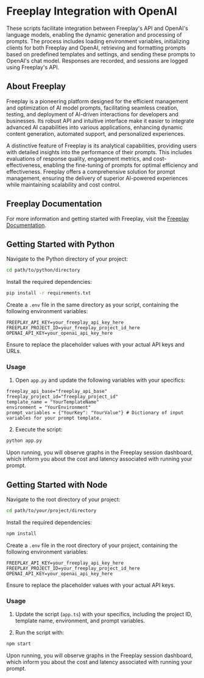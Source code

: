 # Freeplay Integration with OpenAI

These scripts facilitate integration between Freeplay's API and OpenAI's language models, enabling the dynamic generation and processing of prompts. The process includes loading environment variables, initializing clients for both Freeplay and OpenAI, retrieving and formatting prompts based on predefined templates and settings, and sending these prompts to OpenAI's chat model. Responses are recorded, and sessions are logged using Freeplay's API.

## About Freeplay

Freeplay is a pioneering platform designed for the efficient management and optimization of AI model prompts, facilitating seamless creation, testing, and deployment of AI-driven interactions for developers and businesses. Its robust API and intuitive interface make it easier to integrate advanced AI capabilities into various applications, enhancing dynamic content generation, automated support, and personalized experiences.

A distinctive feature of Freeplay is its analytical capabilities, providing users with detailed insights into the performance of their prompts. This includes evaluations of response quality, engagement metrics, and cost-effectiveness, enabling the fine-tuning of prompts for optimal efficiency and effectiveness. Freeplay offers a comprehensive solution for prompt management, ensuring the delivery of superior AI-powered experiences while maintaining scalability and cost control.

## Freeplay Documentation

For more information and getting started with Freeplay, visit the [Freeplay Documentation](https://docs.freeplay.ai/docs/getting-started).

## Getting Started with Python

Navigate to the Python directory of your project:

```bash
cd path/to/python/directory
```

Install the required dependencies:

```bash
pip install -r requirements.txt
```

Create a `.env` file in the same directory as your script, containing the following environment variables:

```plaintext
FREEPLAY_API_KEY=your_freeplay_api_key_here
FREEPLAY_PROJECT_ID=your_freeplay_project_id_here
OPENAI_API_KEY=your_openai_api_key_here
```

Ensure to replace the placeholder values with your actual API keys and URLs.

### Usage

1. Open `app.py` and update the following variables with your specifics:

```plaintext
freeplay_api_base="freeplay_api_base"
freeplay_project_id="freeplay_project_id"
template_name = "YourTemplateName"
environment = "YourEnvironment"
prompt_variables = {"YourKey": "YourValue"} # Dictionary of input variables for your prompt template.
```

2. Execute the script:

```bash
python app.py
```

Upon running, you will observe graphs in the Freeplay session dashboard, which inform you about the cost and latency associated with running your prompt.

## Getting Started with Node

Navigate to the root directory of your project:

```bash
cd path/to/your/project/directory
```

Install the required dependencies:

```bash
npm install
```

Create a `.env` file in the root directory of your project, containing the following environment variables:

```plaintext
FREEPLAY_API_KEY=your_freeplay_api_key_here
FREEPLAY_PROJECT_ID=your_freeplay_project_id_here
OPENAI_API_KEY=your_openai_api_key_here
```

Ensure to replace the placeholder values with your actual API keys.

### Usage

1. Update the script (`app.ts`) with your specifics, including the project ID, template name, environment, and prompt variables.

2. Run the script with:

```bash
npm start
```

Upon running, you will observe graphs in the Freeplay session dashboard, which inform you about the cost and latency associated with running your prompt.